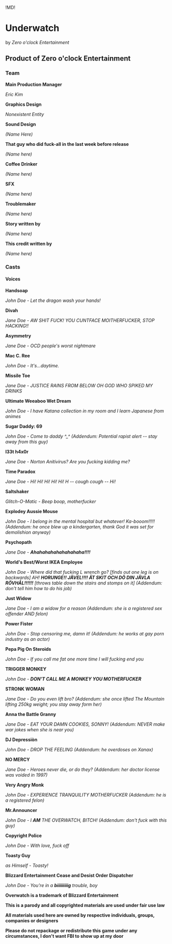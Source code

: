 !MD!
# Underwatch
by *Zero o'clock Entertainment*



## Product of Zero o'clock Entertainment

### Team

**Main Production Manager**

*Eric Kim*


**Graphics Design**

*Nonexistent Entity*


**Sound Design**

*(Name Here)*


**That guy who did fuck-all in the last week before release**

*(Name here)*


**Coffee Drinker**

*(Name here)*


**SFX**

*(Name here)*


**Troublemaker**

*(Name here)*


**Story written by**

*(Name here)*


**This credit written by**

*(Name here)*


### Casts

#### Voices

**Handsoap**

*John Doe*
*- Let the dragon wash your hands!*


**Divah**

*Jane Doe*
*- AW SHIT FUCK! YOU CUNTFACE MOITHERFUCKER, STOP HACKING!!*


**Asymmetry**

*Jane Doe*
*- OCD people's worst nightmare*


**Mac C. Ree**

*John Doe*
*- It's...daytime.*


**Missile Toe**

*Jane Doe*
*- JUSTICE RAINS FROM BELOW OH GOD WHO SPIKED MY DRINKS*


**Ultimate Weeaboo Wet Dream**

*John Doe*
*- I have Katana collection in my room and I learn Japanese from animes*


**Sugar Daddy: 69**

*John Doe*
*- Come to daddy ^_^ (Addendum: Potential rapist alert -- stay away from this guy)*


**l33t h4x0r**

*Jane Doe*
*- Norton Anitivirus? Are you fucking kidding me?*

**Time Paradox**

*Jane Doe*
*- Hi! Hi! Hi! Hi! Hi! H -- cough cough -- Hi!*


**Saltshaker**

*Glitch-O-Matic*
*- Beep boop, motherfucker*


**Explodey Aussie Mouse**

*John Doe*
*- I belong in the mental hospital but whatever! Ka-booom!!!!! (Addendum: he once blew up a kindergarten, thank God it was set for demolishion anyway)*


**Psychopath**

*Jane Doe*
*- __Ahahahahahahahahaha!!!!__*


**World's Best/Worst IKEA Employee**

*John Doe*
*- Where did that fucking L wrench go? [finds out one leg is on backwards] AH! __HORUNGE!! JÄVEL!!!! ÄT SKIT OCH DÖ DIN JÄVLA RÖVHÅL!!!!!!__ [throws table down the stairs and stomps on it] (Addendum: don't tell him how to do his job)*


**Just Widow**

*Jane Doe*
*- I am a widow for a reason (Addendum: she is a registered sex offender AND felon)*


**Power Fister**

*John Doe*
*- Stop censoring me, damn it! (Addendum: he works at gay porn industry as an actor)*


**Pepa Pig On Steroids**

*John Doe*
*- If you call me fat one more time I will fucking end you*


**TRIGGER MONKEY**

*John Doe*
*- __DON'T CALL ME A MONKEY YOU MOTHERFUCKER__*


**STRONK WOMAN**

*Jane Doe*
*- Do you even lift bro? (Addendum: she once lifted The Mountain lifting 250kg weight; you stay away form her)*


**Anna the Battle Granny**

*Jane Doe*
*- EAT YOUR DAMN COOKIES, SONNY! (Addendum: NEVER make war jokes when she is near you)*


**DJ Depressiòn**

*John Doe*
*- DROP THE FEELING (Addendum: he overdoses on Xanax)*


**NO MERCY**

*Jane Doe*
*- Heroes never die, or do they? (Addendum: her doctor license was voided in 1997)*


**Very Angry Monk**

*John Doe*
*- EXPERIENCE TRANQUILITY MOTHERFUCKER (Addendum: he is a registered felon)*


**Mr.Announcer**

*John Doe*
*- I __AM__ THE OVERWATCH, BITCH! (Addendum: don't fuck with this guy)*


**Copyright Police**

*John Doe*
*- With love, fuck off*


**Toasty Guy**

*as Himself*
*- Toasty!*


**Blizzard Entertainment Cease and Desist Order Dispatcher**

*John Doe*
*- You're in a __biiiiiiiiig__ trouble, boy*


**Overwatch is a trademark of Blizzard Entertainment**

**This is a parody and all copyrighted materials are used under fair use law**

**All materials used here are owned by respective individuals, groups, companies or designers**

**Please do not repackage or redistribute this game under any circumstances, I don't want FBI to show up at my door**
